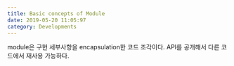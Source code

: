 ```yaml
---
title: Basic concepts of Module
date: 2019-05-20 11:05:97
category: Developments
---
```


module은 구현 세부사항을 encapsulation한 코드 조각이다. API를 공개해서 다른 코드에서 재사용 가능하다.

##
